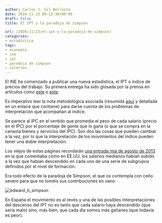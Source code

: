 ```yaml
---
author: Carlos J. Gil Bellosta
date: 2016-11-23 08:13:38+00:00
draft: false
title: El IPT y la paradoja de Simpson

url: /2016/11/23/el-ipt-y-la-paradoja-de-simpson/
categories:
- estadística
tags:
- economía
- ine
- ipt
- paradoja de simpson
- salarios
---
```


El INE ha comenzado a publicar una nueva estadística, el IPT o índice de precios del trabajo. Su primera entrega ha sido glosada por la prensa en artículos como [este](http://economia.elpais.com/economia/2016/11/18/actualidad/1479466426_164468.html) o [este](http://www.elmundo.es/economia/2016/11/18/582ed6d222601dfb728b45c2.html).

Es imperativo leer la nota metodológica asociada (resumida [aquí](http://www.ine.es/prensa/np1001.pdf) y detallada en un enlace que contiene) para darse cuenta de los problemas de interpretación que acompañan al índice.

Se parece al IPC en el sentido que promedia el peso de cada salario (precio en el IPC) por el porcentaje de gente que lo gana (o que se compra en la canasta bienes y servicios del IPC). Son dos las cosas que pueden cambiar a la vez, por lo que la interpretación de los movimientos del índice pueden tener una doble interpretación.

Los viejos de estas páginas recordarán [una entrada mía de agosto de 2013](https://www.datanalytics.com/2013/08/13/suben-o-bajan/) en la que comentaba cómo en EE.UU. los salarios medianos habían subido a la vez que habían descendido en cada uno de una serie de subgrupos definidos por el nivel de formación.

Era todo efecto de la paradoja de Simpson, el que os contempla con ceño severo para que no toméis sus contribuciones en vano:

![edward_h_simpson](/wp-uploads/2016/11/edward_h_simpson.jpg)

En España el movimiento es al revés y una de las posibles interpretaciones del descenso del IPT no es tanto que cada salario haya descendido (que sería malo) sino, más bien, que cada día somos más gañanes (que todavía es peor).
